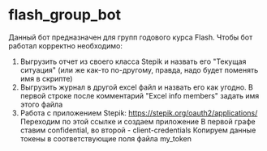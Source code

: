 # flash_group_bot
Данный бот предназначен для групп годового курса Flash.
Чтобы бот работал корректно необходимо:
1) Выгрузить отчет из своего класса Stepik и назвать его "Текущая ситуация" (или же как-то по-другому, правда, надо будет поменять имя в скрипте)
2) Выгрузить журнал в другой excel файл и назвать его как угодно. В первой строке после комментарий "Excel info members" задать имя этого файла
3) Работа с приложением Stepik:
https://stepik.org/oauth2/applications/ Переходим по этой ссылке и создаем приложение 
  В первой графе ставим confidential, во второй - client-credentials
Копируем данные токены в соответствующие поля файла my_token
